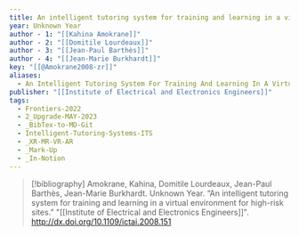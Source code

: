 ```yaml
---
title: An intelligent tutoring system for training and learning in a virtual environment for high-risk sites
year: Unknown Year
author - 1: "[[Kahina Amokrane]]"
author - 2: "[[Domitile Lourdeaux]]"
author - 3: "[[Jean-Paul Barthès]]"
author - 4: "[[Jean-Marie Burkhardt]]"
key: "[[@Amokrane2008-zr]]"
aliases:
  - An Intelligent Tutoring System For Training And Learning In A Virtual Environment For High-Risk Sites
publisher: "[[Institute of Electrical and Electronics Engineers]]"
tags:
  - Frontiers-2022
  - 2_Upgrade-MAY-2023
  - _BibTex-to-MD-Git
  - Intelligent-Tutoring-Systems-ITS
  - _XR-MR-VR-AR
  - _Mark-Up
  - _In-Notion
---
```


> [!bibliography]
> Amokrane, Kahina, Domitile Lourdeaux, Jean-Paul Barthès, Jean-Marie Burkhardt. Unknown Year. “An intelligent tutoring system for training and learning in a virtual environment for high-risk sites.” "[[Institute of Electrical and Electronics Engineers]]". http://dx.doi.org/10.1109/ictai.2008.151